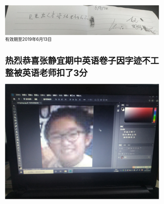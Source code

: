![image](IMG_20190516_181704.jpg)
有效期至2019年6月13日

热烈恭喜张静宜期中英语卷子因字迹不工整被英语老师扣了3分
=
![image](3c0614f7450569e5.jpg)

